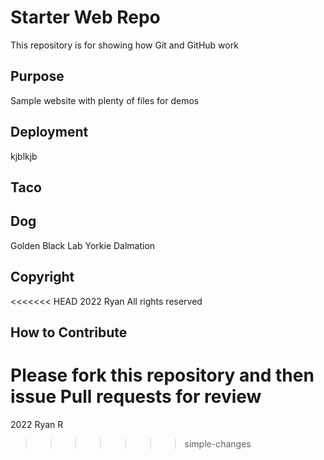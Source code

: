 # Starter Web Repo

This repository is for showing how Git and GitHub work

## Purpose

Sample website with plenty of files for demos

## Deployment
kjblkjb

## Taco

## Dog
Golden
Black Lab
Yorkie
Dalmation

## Copyright
<<<<<<< HEAD
2022 Ryan All rights reserved

## How to Contribute
Please fork this repository and then issue Pull requests for review
=======
2022 Ryan R
>>>>>>> simple-changes
